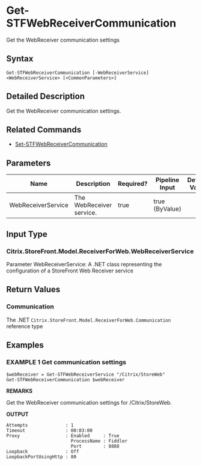 ﻿# Get-STFWebReceiverCommunication

Get the WebReceiver communication settings

## Syntax

```
Get-STFWebReceiverCommunication [-WebReceiverService] <WebReceiverService> [<CommonParameters>]
```

## Detailed Description

Get the WebReceiver communication settings.

## Related Commands

* [Set-STFWebReceiverCommunication](./Set-STFWebReceiverCommunication)

## Parameters

| Name   | Description | Required? | Pipeline Input | Default Value |
| --- | --- | --- | --- | --- |
|WebReceiverService|The WebReceiver service.|true|true (ByValue)| |

## Input Type

### Citrix.StoreFront.Model.ReceiverForWeb.WebReceiverService

Parameter WebReceiverService: A .NET class representing the configuration of a StoreFront Web Receiver service

## Return Values

### Communication

The .NET `Citrix.StoreFront.Model.ReceiverForWeb.Communication` reference type

## Examples

### EXAMPLE 1 Get communication settings

```
$webReceiver = Get-STFWebReceiverService "/Citrix/StoreWeb"
Get-STFWebReceiverCommunication $webReceiver
```

**REMARKS**

Get the WebReceiver communication settings for /Citrix/StoreWeb.

**OUTPUT**

```
Attempts              : 1
Timeout               : 00:03:00
Proxy                 : Enabled     : True
                        ProcessName : Fiddler
                        Port        : 8888
Loopback              : Off
LoopbackPortUsingHttp : 80
```
